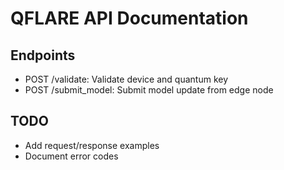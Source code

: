# QFLARE API Documentation

## Endpoints

- POST /validate: Validate device and quantum key
- POST /submit_model: Submit model update from edge node

## TODO
- Add request/response examples
- Document error codes